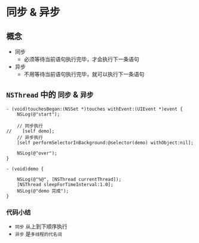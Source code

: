 # 同步 & 异步

## 概念

* 同步
    * 必须等待当前语句执行完毕，才会执行下一条语句
* 异步
    * 不用等待当前语句执行完毕，就可以执行下一条语句

## `NSThread` 中的 `同步` & `异步`

```objc
- (void)touchesBegan:(NSSet *)touches withEvent:(UIEvent *)event {
    NSLog(@"start");

    // 同步执行
//    [self demo];
    // 异步执行
    [self performSelectorInBackground:@selector(demo) withObject:nil];

    NSLog(@"over");
}

- (void)demo {

    NSLog(@"%@", [NSThread currentThread]);
    [NSThread sleepForTimeInterval:1.0];
    NSLog(@"demo 完成");
}
```

### 代码小结

* `同步` 从上到下顺序执行
* `异步` 是`多线程的代名词`
